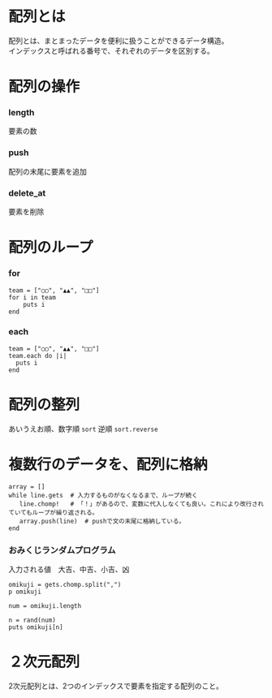 # 配列とは
配列とは、まとまったデータを便利に扱うことができるデータ構造。<br>
インデックスと呼ばれる番号で、それぞれのデータを区別する。

# 配列の操作
### length
要素の数
### push
配列の末尾に要素を追加
### delete_at
要素を削除

# 配列のループ
### for
```
team = ["◯◯", "▲▲", "□□"]
for i in team
	puts i
end
```
### each
```
team = ["◯◯", "▲▲", "□□"]
team.each do |i|
  puts i
end
```

# 配列の整列
あいうえお順、数字順
`sort`
逆順
`sort.reverse`

# 複数行のデータを、配列に格納
```
array = []
while line.gets  # 入力するものがなくなるまで、ループが続く
   line.chomp!   # 「！」があるので、変数に代入しなくても良い。これにより改行されていてもループが繰り返される。
   array.push(line)  # pushで文の末尾に格納している。
end
```
### おみくじランダムプログラム
入力される値　大吉、中吉、小吉、凶
```
omikuji = gets.chomp.split(",")
p omikuji

num = omikuji.length

n = rand(num)
puts omikuji[n]
```

# ２次元配列
2次元配列とは、2つのインデックスで要素を指定する配列のこと。
